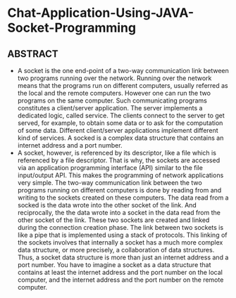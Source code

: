 # Chat-Application-Using-JAVA-Socket-Programming

## ABSTRACT

* A socket is the one end-point of a two-way communication link between 
two programs running over the network. Running over the network means 
that the programs run on different computers, usually referred as the local 
and the remote computers. However one can run the two programs on the 
same computer. Such communicating programs constitutes a client/server 
application. The server implements a dedicated logic, called service. The 
clients connect to the server to get served, for example, to obtain some data 
or to ask for the computation of some data. Different client/server 
applications implement different kind of services.
A socked is a complex data structure that contains an internet address and a 
port number. 
* A socket, however, is referenced by its descriptor, like a file 
which is referenced by a file descriptor. That is why, the sockets are 
accessed via an application programming interface (API) similar to the file 
input/output API. This makes the programming of network applications 
very simple. The two-way communication link between the two programs 
running on different computers is done by reading from and writing to the 
sockets created on these computers. The data read from a socked is the data 
wrote into the other socket of the link. And reciprocally, the the data wrote 
into a socket in the data read from the other socket of the link. These two 
sockets are created and linked during the connection creation phase. The 
link between two sockets is like a pipe that is implemented using a stack of 
protocols. This linking of the sockets involves that internally a socket has a 
much more complex data structure, or more precisely, a collaboration of 
data structures. Thus, a socket data structure is more than just an internet 
address and a port number. You have to imagine a socket as a data structure 
that contains at least the internet address and the port number on the local 
computer, and the internet address and the port number on the remote 
computer.
